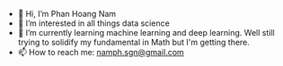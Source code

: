 - 👋 Hi, I’m Phan Hoang Nam
- 👀 I’m interested in all things data science
- 🌱 I’m currently learning machine learning and deep learning. Well still trying to solidify my fundamental in Math but I'm getting there.
- 📫 How to reach me: namph.sgn@gmail.com

<!---
namph-sgn/namph-sgn is a ✨ special ✨ repository because its `README.md` (this file) appears on your GitHub profile.
You can click the Preview link to take a look at your changes.
--->

